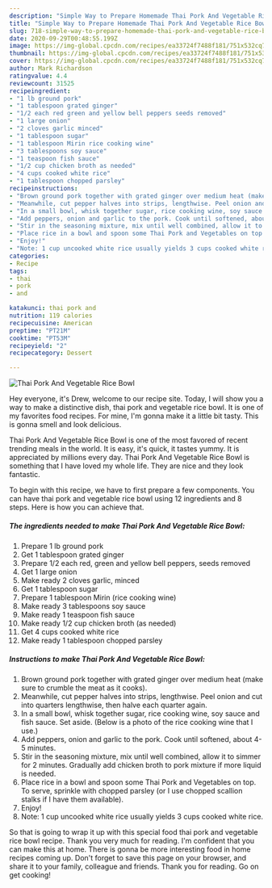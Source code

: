 ```yaml
---
description: "Simple Way to Prepare Homemade Thai Pork And Vegetable Rice Bowl"
title: "Simple Way to Prepare Homemade Thai Pork And Vegetable Rice Bowl"
slug: 718-simple-way-to-prepare-homemade-thai-pork-and-vegetable-rice-bowl
date: 2020-09-29T00:48:55.199Z
image: https://img-global.cpcdn.com/recipes/ea33724f7488f181/751x532cq70/thai-pork-and-vegetable-rice-bowl-recipe-main-photo.jpg
thumbnail: https://img-global.cpcdn.com/recipes/ea33724f7488f181/751x532cq70/thai-pork-and-vegetable-rice-bowl-recipe-main-photo.jpg
cover: https://img-global.cpcdn.com/recipes/ea33724f7488f181/751x532cq70/thai-pork-and-vegetable-rice-bowl-recipe-main-photo.jpg
author: Mark Richardson
ratingvalue: 4.4
reviewcount: 31525
recipeingredient:
- "1 lb ground pork"
- "1 tablespoon grated ginger"
- "1/2 each red green and yellow bell peppers seeds removed"
- "1 large onion"
- "2 cloves garlic minced"
- "1 tablespoon sugar"
- "1 tablespoon Mirin rice cooking wine"
- "3 tablespoons soy sauce"
- "1 teaspoon fish sauce"
- "1/2 cup chicken broth as needed"
- "4 cups cooked white rice"
- "1 tablespoon chopped parsley"
recipeinstructions:
- "Brown ground pork together with grated ginger over medium heat (make sure to crumble the meat as it cooks)."
- "Meanwhile, cut pepper halves into strips, lengthwise. Peel onion and cut into quarters lengthwise, then halve each quarter again."
- "In a small bowl, whisk together sugar, rice cooking wine, soy sauce and fish sauce. Set aside. (Below is a photo of the rice cooking wine that I use.)"
- "Add peppers, onion and garlic to the pork. Cook until softened, about 4-5 minutes."
- "Stir in the seasoning mixture, mix until well combined, allow it to simmer for 2 minutes. Gradually add chicken broth to pork mixture if more liquid is needed."
- "Place rice in a bowl and spoon some Thai Pork and Vegetables on top. To serve, sprinkle with chopped parsley (or I use chopped scallion stalks if I have them available)."
- "Enjoy!"
- "Note: 1 cup uncooked white rice usually yields 3 cups cooked white rice."
categories:
- Recipe
tags:
- thai
- pork
- and

katakunci: thai pork and 
nutrition: 119 calories
recipecuisine: American
preptime: "PT21M"
cooktime: "PT53M"
recipeyield: "2"
recipecategory: Dessert

---
```



![Thai Pork And Vegetable Rice Bowl](https://img-global.cpcdn.com/recipes/ea33724f7488f181/751x532cq70/thai-pork-and-vegetable-rice-bowl-recipe-main-photo.jpg)

Hey everyone, it's Drew, welcome to our recipe site. Today, I will show you a way to make a distinctive dish, thai pork and vegetable rice bowl. It is one of my favorites food recipes. For mine, I'm gonna make it a little bit tasty. This is gonna smell and look delicious.

Thai Pork And Vegetable Rice Bowl is one of the most favored of recent trending meals in the world. It is easy, it's quick, it tastes yummy. It is appreciated by millions every day. Thai Pork And Vegetable Rice Bowl is something that I have loved my whole life. They are nice and they look fantastic.




To begin with this recipe, we have to first prepare a few components. You can have thai pork and vegetable rice bowl using 12 ingredients and 8 steps. Here is how you can achieve that.

<!--inarticleads1-->

##### The ingredients needed to make Thai Pork And Vegetable Rice Bowl:

1. Prepare 1 lb ground pork
1. Get 1 tablespoon grated ginger
1. Prepare 1/2 each red, green and yellow bell peppers, seeds removed
1. Get 1 large onion
1. Make ready 2 cloves garlic, minced
1. Get 1 tablespoon sugar
1. Prepare 1 tablespoon Mirin (rice cooking wine)
1. Make ready 3 tablespoons soy sauce
1. Make ready 1 teaspoon fish sauce
1. Make ready 1/2 cup chicken broth (as needed)
1. Get 4 cups cooked white rice
1. Make ready 1 tablespoon chopped parsley




<!--inarticleads2-->

##### Instructions to make Thai Pork And Vegetable Rice Bowl:

1. Brown ground pork together with grated ginger over medium heat (make sure to crumble the meat as it cooks).
1. Meanwhile, cut pepper halves into strips, lengthwise. Peel onion and cut into quarters lengthwise, then halve each quarter again.
1. In a small bowl, whisk together sugar, rice cooking wine, soy sauce and fish sauce. Set aside. (Below is a photo of the rice cooking wine that I use.)
1. Add peppers, onion and garlic to the pork. Cook until softened, about 4-5 minutes.
1. Stir in the seasoning mixture, mix until well combined, allow it to simmer for 2 minutes. Gradually add chicken broth to pork mixture if more liquid is needed.
1. Place rice in a bowl and spoon some Thai Pork and Vegetables on top. To serve, sprinkle with chopped parsley (or I use chopped scallion stalks if I have them available).
1. Enjoy!
1. Note: 1 cup uncooked white rice usually yields 3 cups cooked white rice.




So that is going to wrap it up with this special food thai pork and vegetable rice bowl recipe. Thank you very much for reading. I'm confident that you can make this at home. There is gonna be more interesting food in home recipes coming up. Don't forget to save this page on your browser, and share it to your family, colleague and friends. Thank you for reading. Go on get cooking!

